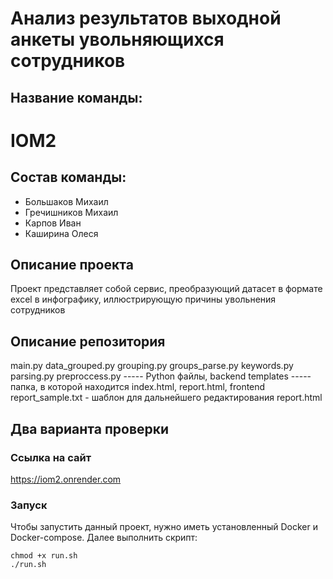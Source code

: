# Анализ результатов выходной анкеты увольняющихся сотрудников
## Название команды:<br>
# IOM2<br>
## Состав команды: <br>
* Большаков Михаил <br>
* Гречишников Михаил <br>
*  Карпов Иван <br>
* Каширина Олеся <br>

## Описание проекта
Проект представляет собой сервис, преобразующий датасет в формате excel в инфографику, иллюстрирующую причины увольнения сотрудников

## Описание репозитория
main.py data_grouped.py grouping.py groups_parse.py keywords.py parsing.py preproccess.py ----- Python файлы, backend
templates ----- папка, в которой находится index.html, report.html, frontend
report_sample.txt - шаблон для дальнейшего редактирования report.html

## Два варианта проверки
### Ссылка на сайт
https://iom2.onrender.com

### Запуск
Чтобы запустить данный проект, нужно иметь установленный Docker и Docker-compose. Далее выполнить скрипт:

```
chmod +x run.sh
./run.sh
```

